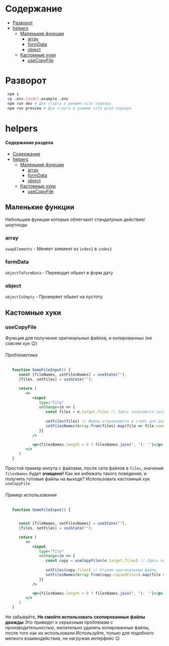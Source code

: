 # Содержание
- [Разворот](#разворот)
- [helpers](#helpers)
   - [Маленькие функции](#маленькие-функции)
      - [array](#array)
      - [formData](#formdata)
      - [object](#object)
  - [Кастомные хуки](#кастомные-хуки)
    - [useCopyFile](#usecopyfile)
  

# Разворот
```bash
 npm i
 cp .env.[mode].example .env
 npm run dev # Для старта в режиме vite сервера
 npm run preview # Для старта в режиме vite prod сервера
```

# helpers
#### Содержание раздела
- [Содержание](#содержание)
- [helpers](#helpers)
   - [Маленькие функции](#маленькие-функции)
      - [array](#array)
      - [formData](#formdata)
      - [object](#object)
   - [Кастомные хуки](#кастомные-хуки)
      - [useCopyFile](#usecopyfile)

## Маленькие функции 
Небольшие функции которые облегчают стандатрные действия/шорткоды

### array
`swapElements` - Меняет элемент из `index1` в `index2`
### formData
`objectToFormData` - Переводит обьект в форм дату
### object
`objectIsEmpty` - Проверяет обьект на пустоту

## Кастомные хуки

### useCopyFile
Функция для получение оригинальных файлов, и копированных (не совсем хук 😉)

###### Проблематика
```jsx
   function SomeFileInput() {
      const [fileNames, setFilesNames] = useState(""),
      [files, setFiles] = useState("");

      return (
         <>
            <input 
               type="file"
               onChange={e => {
                  const files = e.target.files // Здесь получаются загруженные файлы
                  
                  setFiles(files) // Файлы отправляются в стейт для дальнейшей выдачи
                  setFilesNames(Array.from(files).map(file => file.name)) // Выдается список файлов
               }}
            />

            <p>{filesNames.length > 0 ? filesNames.join(", "): ''}</p>
         </>
      )
   }
```
Простой пример инпута с файлами, после сета файлов в `files`, значения `filesNames` будет **очищено!**
Как же избежать такого поведения, и получить готовые файлы на выходе?
Использовать кастомный хук `useCopyFile`

###### Пример использования
```jsx
   function SomeFileInput() {


      const [fileNames, setFilesNames] = useState(""),
      [files, setFiles] = useState("");

      return (
         <>
            <input 
               type="file"
               onChange={e => {
                  const copy = useCopyFiles(e.target.files) // Здесь получаются загруженные файлы
                  
                  setFiles(copy.files) // Отдаем оригинальные файлы
                  setFilesNames(Array.from(copy.copiedFiles).map(file => file.name)) // Используем скопированные в своих целях
               }}
            />

            <p>{filesNames.length > 0 ? filesNames.join(", "): ''}</p>
         </>
      )
   }
```
Не забывайте, **Не смейте использовать скопированные файлы дважды**
Это приведет к серьезным проблемам с производительностью, желательно удалить копированные файлы, после того как их использовали
Используйте, только для подобного мелкого взаимодействия, не нагружая интерфейс 😉

